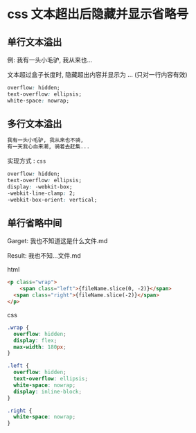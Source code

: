 # css 文本超出后隐藏并显示省略号



## 单行文本溢出

例: 我有一头小毛驴, 我从来也...

文本超过盒子长度时, 隐藏超出内容并显示为 ...  (只对一行内容有效)
```css
overflow: hidden;
text-overflow: ellipsis;
white-space: nowrap;
```



## 多行文本溢出



```txt
我有一头小毛驴, 我从来也不骑,
有一天我心血来潮, 骑着去赶集...
```

实现方式 : `css`

```css
overflow: hidden;
text-overflow: ellipsis;
display: -webkit-box;
-webkit-line-clamp: 2;
-webkit-box-orient: vertical;
```



## 单行省略中间

Garget: 我也不知道这是什么文件.md

Result: 我也不知...文件.md



html

```html
<p class="wrap">
	<span class="left">{fileName.slice(0, -2)}</span>
  <span class="right">{fileName.slice(-2)}</span>
</p>
```

css

```css
.wrap {
  overflow: hidden;
  display: flex;
  max-width: 180px;
}

.left {
  overflow: hidden;
  text-overflow: ellipsis;
  white-space: nowrap;
  display: inline-block;
}

.right {
  white-space: nowrap;
}
```

